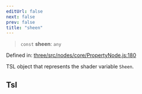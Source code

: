 ```yaml
---
editUrl: false
next: false
prev: false
title: "sheen"
---
```


> `const` **sheen**: `any`

Defined in: [three/src/nodes/core/PropertyNode.js:180](https://github.com/DefinitelyMaybe/three-i18n/blob/fa57b79433d1c349ffb23a78727299c8d4190136/three/src/nodes/core/PropertyNode.js#L180)

TSL object that represents the shader variable `Sheen`.

## Tsl
